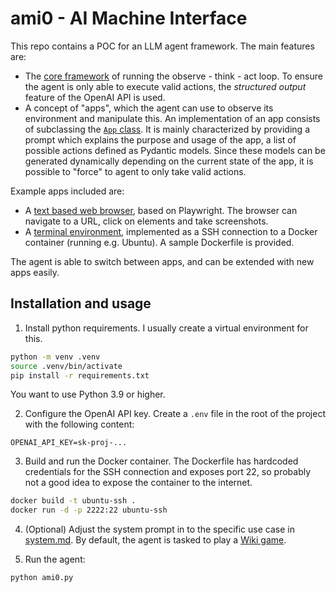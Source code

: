 # ami0 - AI Machine Interface
This repo contains a POC for an LLM agent framework.
The main features are:
- The [core framework](ami/os.py) of running the observe - think - act loop. 
To ensure the agent is only able to execute valid actions, the *structured output* feature of the OpenAI API is used. 
- A concept of "apps", which the agent can use to observe its environment and manipulate this. 
An implementation of an app consists of subclassing the [`App` class](ami/app.py).
It is mainly characterized by providing a prompt which explains the purpose and usage of the app, a list of possible actions defined as Pydantic models. 
Since these models can be generated dynamically depending on the current state of the app, it is possible to "force" to agent to only take valid actions.

Example apps included are:
- A [text based web browser](ami/apps/browser.py), based on Playwright. 
The browser can navigate to a URL, click on elements and take screenshots.
- A [terminal environment](ami/apps/ssh.py), implemented as a SSH connection to a Docker container (running e.g. Ubuntu). 
A sample Dockerfile is provided.

The agent is able to switch between apps, and can be extended with new apps easily.

## Installation and usage
1. Install python requirements.
I usually create a virtual environment for this.
```bash
python -m venv .venv
source .venv/bin/activate
pip install -r requirements.txt
```
You want to use Python 3.9 or higher.

2. Configure the OpenAI API key.
Create a `.env` file in the root of the project with the following content:
```
OPENAI_API_KEY=sk-proj-...
```

3. Build and run the Docker container.
The Dockerfile has hardcoded credentials for the SSH connection and exposes port 22, 
so probably not a good idea to expose the container to the internet.
```bash
docker build -t ubuntu-ssh .
docker run -d -p 2222:22 ubuntu-ssh
```

4. (Optional) Adjust the system prompt in to the specific use case in [system.md](prompts/system.md).
By default, the agent is tasked to play a [Wiki game](https://en.wikipedia.org/wiki/Wikipedia:Wiki_Game).

5. Run the agent:
```bash
python ami0.py
```